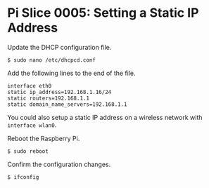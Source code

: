 # Pi Slice 0005:  Setting a Static IP Address

Update the DHCP configuration file.

```
$ sudo nano /etc/dhcpcd.conf
```

Add the following lines to the end of the file.

```
interface eth0
static ip_address=192.168.1.16/24
static routers=192.168.1.1
static domain_name_servers=192.168.1.1
```

You could also setup a static IP address on a wireless network with ```interface wlan0```.

Reboot the Raspberry Pi.
```
$ sudo reboot
```

Confirm the configuration changes.
```
$ ifconfig
```
